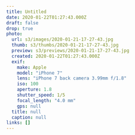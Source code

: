 ```yaml
---
title: Untitled
date: 2020-01-22T01:27:43.000Z
draft: false
drop: true
photo:
  url: s3/images/2020-01-21-17-27-43.jpg
  thumb: s3/thumbs/2020-01-21-17-27-43.jpg
  preview: s3/previews/2020-01-21-17-27-43.jpg
  created: 2020-01-22T01:27:43.000Z
  exif:
    make: Apple
    model: "iPhone 7"
    lens: "iPhone 7 back camera 3.99mm f/1.8"
    iso: 100
    aperture: 1.8
    shutter_speed: 1/5
    focal_length: "4.0 mm"
    gps: null
  title: null
  caption: null
links: []
---
```

